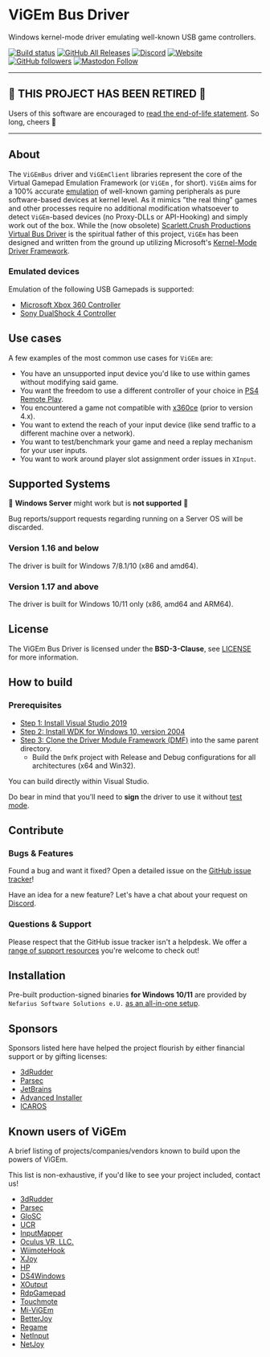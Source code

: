 # ViGEm Bus Driver

Windows kernel-mode driver emulating well-known USB game controllers.

[![Build status](https://ci.appveyor.com/api/projects/status/rv74ufluwib52dq2?svg=true)](https://ci.appveyor.com/project/nefarius/vigembus) [![GitHub All Releases](https://img.shields.io/github/downloads/ViGEm/ViGEmBus/total)](https://somsubhra.github.io/github-release-stats/?username=nefarius&repository=ViGEmBus) [![Discord](https://img.shields.io/discord/346756263763378176.svg)](https://discord.nefarius.at) [![Website](https://img.shields.io/website-up-down-green-red/https/vigem.org.svg?label=docs.nefarius.at)](https://docs.nefarius.at/) [![GitHub followers](https://img.shields.io/github/followers/nefarius.svg?style=social&label=Follow)](https://github.com/nefarius) [![Mastodon Follow](https://img.shields.io/mastodon/follow/109321120351128938?domain=https%3A%2F%2Ffosstodon.org%2F&style=social)](https://fosstodon.org/@Nefarius)

---

## 🧟 THIS PROJECT HAS BEEN RETIRED 🧟

Users of this software are encouraged to [read the end-of-life statement](https://docs.nefarius.at/projects/ViGEm/End-of-Life/). So long, cheers 🖖

---

## About

The `ViGEmBus` driver and `ViGEmClient` libraries represent the core of the Virtual Gamepad Emulation Framework (or `ViGEm` , for short). `ViGEm` aims for a 100% accurate [emulation](<https://en.wikipedia.org/wiki/Emulator>) of well-known gaming peripherals as pure software-based devices at kernel level. As it mimics "the real thing" games and other processes require no additional modification whatsoever to detect `ViGEm`-based devices (no Proxy-DLLs or API-Hooking) and simply work out of the box. While the (now obsolete) [Scarlett.Crush Productions Virtual Bus Driver](<https://github.com/nefarius/ScpVBus>) is the spiritual father of this project, `ViGEm` has been designed and written from the ground up utilizing Microsoft's [Kernel-Mode Driver Framework](https://en.wikipedia.org/wiki/Kernel-Mode_Driver_Framework).

### Emulated devices

Emulation of the following USB Gamepads is supported:

- [Microsoft Xbox 360 Controller](https://en.wikipedia.org/wiki/Xbox_360_controller)
- [Sony DualShock 4 Controller](https://en.wikipedia.org/wiki/DualShock#DualShock_4)

## Use cases

A few examples of the most common use cases for `ViGEm` are:

- You have an unsupported input device you'd like to use within games without modifying said game.
- You want the freedom to use a different controller of your choice in [PS4 Remote Play](<https://remoteplay.dl.playstation.net/remoteplay/>).
- You encountered a game not compatible with [x360ce](<https://www.x360ce.com/>) (prior to version 4.x).
- You want to extend the reach of your input device (like send traffic to a different machine over a network).
- You want to test/benchmark your game and need a replay mechanism for your user inputs.
- You want to work around player slot assignment order issues in `XInput`.

## Supported Systems

🛑 **Windows Server** might work but is **not supported** 🛑

Bug reports/support requests regarding running on a Server OS will be discarded.

### Version 1.16 and below

The driver is built for Windows 7/8.1/10 (x86 and amd64).

### Version 1.17 and above

The driver is built for Windows 10/11 only (x86, amd64 and ARM64).

## License

The ViGEm Bus Driver is licensed under the **BSD-3-Clause**, see [LICENSE](./LICENSE.md) for more information.

## How to build

### Prerequisites

- [Step 1: Install Visual Studio 2019](https://docs.microsoft.com/en-us/windows-hardware/drivers/other-wdk-downloads#step-1-install-visual-studio)
- [Step 2: Install WDK for Windows 10, version 2004](https://docs.microsoft.com/en-us/windows-hardware/drivers/other-wdk-downloads#step-2-install-the-wdk)
- [Step 3: Clone the Driver Module Framework (DMF)](https://github.com/microsoft/DMF) into the same parent directory.
  - Build the `DmfK` project with Release and Debug configurations for all architectures (x64 and Win32).

You can build directly within Visual Studio.

Do bear in mind that you'll need to **sign** the driver to use it without [test mode](https://docs.microsoft.com/en-us/windows-hardware/drivers/install/the-testsigning-boot-configuration-option#enable-or-disable-use-of-test-signed-code).

## Contribute

### Bugs & Features

Found a bug and want it fixed? Open a detailed issue on the [GitHub issue tracker](../../issues)!

Have an idea for a new feature? Let's have a chat about your request on [Discord](https://discord.nefarius.at).

### Questions & Support

Please respect that the GitHub issue tracker isn't a helpdesk. We offer a [range of support resources](https://docs.nefarius.at/Community-Support/) you're welcome to check out!

## Installation

Pre-built production-signed binaries **for Windows 10/11** are provided by `Nefarius Software Solutions e.U.` [as an all-in-one setup](../../releases/latest).

## Sponsors

Sponsors listed here have helped the project flourish by either financial support or by gifting licenses:

- [3dRudder](https://www.3drudder.com/)
- [Parsec](https://parsec.app/)
- [JetBrains](https://www.jetbrains.com/resharper/)
- [Advanced Installer](https://www.advancedinstaller.com/)
- [ICAROS](https://www.icaros.com/)

## Known users of ViGEm

A brief listing of projects/companies/vendors known to build upon the powers of ViGEm.

This list is non-exhaustive, if you'd like to see your project included, contact us!

- [3dRudder](https://www.3drudder.com/)
- [Parsec](https://parsec.app/)
- [GloSC](https://github.com/Alia5/GloSC)
- [UCR](https://github.com/Snoothy/UCR)
- [InputMapper](https://inputmapper.com/)
- [Oculus VR, LLC.](https://www.oculus.com/)
- [WiimoteHook](https://forum.cemu.info/showthread.php/140-WiimoteHook-Nintendo-Wii-Remote-with-Motion-Rumble-and-Nunchuk-support)
- [XJoy](https://github.com/sam0x17/XJoy)
- [HP](https://www8.hp.com/us/en/gaming/omen.html)
- [DS4Windows](https://ryochan7.github.io/ds4windows-site/)
- [XOutput](https://github.com/csutorasa/XOutput)
- [RdpGamepad](https://github.com/microsoft/RdpGamepad)
- [Touchmote](https://github.com/Ryochan7/Touchmote/tree/ryochan7)
- [Mi-ViGEm](https://github.com/grayver/mi-vigem)
- [BetterJoy](https://github.com/Davidobot/BetterJoy)
- [Regame](https://github.com/ksyun-kenc/liuguang)
- [NetInput](https://github.com/usertoroot/NetInput)
- [NetJoy](https://github.com/Qcent/NetJoy/)
